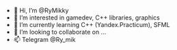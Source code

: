 - 👋 Hi, I’m @RyMikky
- 👀 I’m interested in gamedev, C++ libraries, graphics
- 🌱 I’m currently learning C++ (Yandex.Practicum), SFML
- 💞️ I’m looking to collaborate on ...
- 📫 Telegram @Ry_mik

<!---
RyMikky/RyMikky is a ✨ special ✨ repository because its `README.md` (this file) appears on your GitHub profile.
You can click the Preview link to take a look at your changes.
--->
